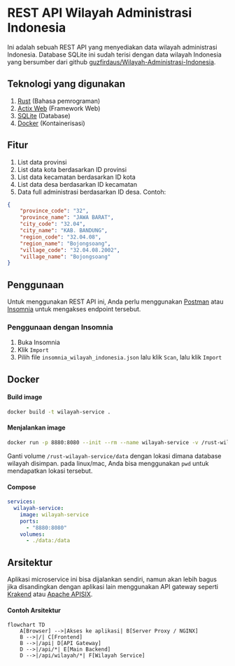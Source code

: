 # REST API Wilayah Administrasi Indonesia

Ini adalah sebuah REST API yang menyediakan data wilayah administrasi Indonesia. Database SQLite ini sudah terisi dengan data wilayah Indonesia yang bersumber dari github [guzfirdaus/Wilayah-Administrasi-Indonesia](https://github.com/guzfirdaus/Wilayah-Administrasi-Indonesia).

## Teknologi yang digunakan
1. [Rust](https://www.rust-lang.org/) (Bahasa pemrograman)
2. [Actix Web](https://actix.rs/) (Framework Web)
3. [SQLite](https://www.sqlite.org/) (Database)
4. [Docker](https://www.docker.com/) (Kontainerisasi)

## Fitur
1. List data provinsi
2. List data kota berdasarkan ID provinsi
3. List data kecamatan berdasarkan ID kota
4. List data desa berdasarkan ID kecamatan
5. Data full administrasi berdasarkan ID desa. Contoh:
```json
{
	"province_code": "32",
	"province_name": "JAWA BARAT",
	"city_code": "32.04",
	"city_name": "KAB. BANDUNG",
	"region_code": "32.04.08",
	"region_name": "Bojongsoang",
	"village_code": "32.04.08.2002",
	"village_name": "Bojongsoang"
}
```
## Penggunaan
Untuk menggunakan REST API ini, Anda perlu menggunakan [Postman](https://www.postman.com/) atau [Insomnia](https://insomnia.rest/) untuk mengakses endpoint tersebut.

### Penggunaan dengan Insomnia
1. Buka Insomnia
2. Klik `Import`
3. Pilih file `insomnia_wilayah_indonesia.json` lalu klik `Scan`, lalu klik `Import`

## Docker

#### Build image
```bash
docker build -t wilayah-service .
```

#### Menjalankan image
```bash
docker run -p 8880:8080 --init --rm --name wilayah-service -v /rust-wilayah-service/data:/data wilayah-service
```
Ganti volume `/rust-wilayah-service/data` dengan lokasi dimana database wilayah disimpan. pada linux/mac, Anda bisa menggunakan `pwd` untuk mendapatkan lokasi tersebut.

#### Compose
```yaml
services:
  wilayah-service:
    image: wilayah-service
    ports:
      - "8880:8080"
    volumes:
      - ./data:/data
```

## Arsitektur

Aplikasi microservice ini bisa dijalankan sendiri, namun akan lebih bagus jika disandingkan dengan aplikasi lain menggunakan API gateway seperti [Krakend](https://www.krakend.io/) atau [Apache APISIX](https://apisix.apache.org/).

#### Contoh Arsitektur
```mermaid
flowchart TD
    A[Browser] -->|Akses ke aplikasi| B[Server Proxy / NGINX]
    B -->|/| C[Frontend]
    B -->|/api| D[API Gateway]
    D -->|/api/*| E[Main Backend]
    D -->|/api/wilayah/*| F[Wilayah Service]
```

